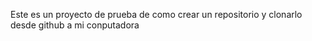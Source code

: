 Este es un proyecto de prueba de como crear un repositorio y clonarlo desde github a mi conputadora

